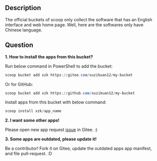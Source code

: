 Description
--------

The official buckets of scoop only collect the software that has an English interface and web home page. Well, here are the softwares only have Chinese language.

Question
--------

**1. How to install the apps from this bucket?**

Run below command in PowerShell to add the bucket:

``` powershell
scoop bucket add xzk https://gitee.com/xuzikuan12/my-bucket
```

Or for GitHub:

``` powershell
scoop bucket add xzk https://github.com/xuzikuan12/my-bucket
```

Install apps from this bucket with below command:

``` powershell
scoop install xzk/app_name
```

**2. I want some other apps!**

Please open new app request [issue](https://gitee.com/xuzikuan12/my-bucket/issues) in Gitee. :)

**3. Some apps are outdated, please update it!**

Be a contributor! Fork it on Gitee, update the outdated apps app manifest, and file pull-request. :D